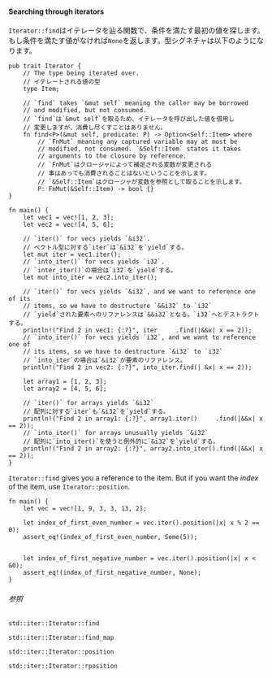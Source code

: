 #### Searching through iterators

`Iterator::find`はイテレータを辿る関数で、条件を満たす最初の値を探します。もし条件を満たす値がなければ`None`を返します。型シグネチャは以下のようになります。

``` {.rust .ignore}
pub trait Iterator {
    // The type being iterated over.
    // イテレートされる値の型
    type Item;

    // `find` takes `&mut self` meaning the caller may be borrowed
    // and modified, but not consumed.
    // `find`は`&mut self`を取るため、イテレータを呼び出した値を借用し
    // 変更しますが、消費し尽くすことはありません。
    fn find<P>(&mut self, predicate: P) -> Option<Self::Item> where
        // `FnMut` meaning any captured variable may at most be
        // modified, not consumed. `&Self::Item` states it takes
        // arguments to the closure by reference.
        // `FnMut`はクロージャによって補足される変数が変更される
        // 事はあっても消費されることはないということを示します。
        // `&Self::Item`はクロージャが変数を参照として取ることを示します。
        P: FnMut(&Self::Item) -> bool {}
}
```

    fn main() {
        let vec1 = vec![1, 2, 3];
        let vec2 = vec![4, 5, 6];

        // `iter()` for vecs yields `&i32`.
        // ベクトル型に対する`iter`は`&i32`を`yield`する。
        let mut iter = vec1.iter();
        // `into_iter()` for vecs yields `i32`.
        // `inter_iter()`の場合は`i32`を`yield`する。
        let mut into_iter = vec2.into_iter();

        // `iter()` for vecs yields `&i32`, and we want to reference one of its
        // items, so we have to destructure `&&i32` to `i32`
        // `yield`された要素へのリファレンスは`&&i32`となる。`i32`へとデストラクトする。
        println!("Find 2 in vec1: {:?}", iter     .find(|&&x| x == 2));
        // `into_iter()` for vecs yields `i32`, and we want to reference one of
        // its items, so we have to destructure `&i32` to `i32`
        // `into_iter`の場合は`&i32`が要素のリファレンス。
        println!("Find 2 in vec2: {:?}", into_iter.find(| &x| x == 2));

        let array1 = [1, 2, 3];
        let array2 = [4, 5, 6];

        // `iter()` for arrays yields `&i32`
        // 配列に対する`iter`も`&i32`を`yield`する。
        println!("Find 2 in array1: {:?}", array1.iter()     .find(|&&x| x == 2));
        // `into_iter()` for arrays unusually yields `&i32`
        // 配列に`into_iter()`を使うと例外的に`&i32`を`yield`する。
        println!("Find 2 in array2: {:?}", array2.into_iter().find(|&&x| x == 2));
    }

`Iterator::find` gives you a reference to the item. But if you want the
*index* of the item, use `Iterator::position`.

    fn main() {
        let vec = vec![1, 9, 3, 3, 13, 2];

        let index_of_first_even_number = vec.iter().position(|x| x % 2 == 0);
        assert_eq!(index_of_first_even_number, Some(5));
        
        
        let index_of_first_negative_number = vec.iter().position(|x| x < &0);
        assert_eq!(index_of_first_negative_number, None);
    }

###### 参照

`std::iter::Iterator::find`

`std::iter::Iterator::find_map`

`std::iter::Iterator::position`

`std::iter::Iterator::rposition`


